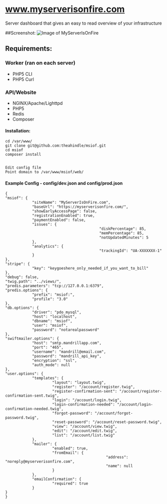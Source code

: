 www.myserverisonfire.com
=====

Server dashboard that gives an easy to read overview of your infrastructure

##Screenshot:
![Image of MyServerIsOnFire](https://raw.githubusercontent.com/theahindle/msiof/master/web/images/screenshot.png)


## Requirements:


### Worker (ran on each server)
* PHP5 CLI
* PHP5 Curl

### API/Website 
* NGINX/Apache/Lighttpd
* PHP5
* Redis
* Composer

#### Installation:
```
cd /var/www/
git clone git@github.com:theahindle/msiof.git
cd msiof
composer install


Edit config file
Point domain to /var/www/msiof/web/
```

#### Example Config - config/dev.json and config/prod.json
```
{
"msiof": {
			"siteName": "MyServerIsOnFire.com",
			"baseUrl": "https://myserverisonfire.com/",
			"showEarlyAccessPage": false,
			"registrationEnabled": true,
			"paymentEnabled": false,
			"issues": {
										  "diskPercentage": 85,
										  "memPercentage": 85,
										  "notUpdatedMinutes": 5
			},
			"analytics": {
										  "trackingId": "UA-XXXXXXX-1"
			}
},
"stripe": {
			"key": "keygoeshere_only_needed_if_you_want_to_bill"
},
"debug": false,
"twig.path": "../views/",
"predis.parameters": "tcp://127.0.0.1:6379",
"predis.options": {
			"prefix": "msiof:",
			"profile": "3.0"
},
"db.options": {
			"driver": "pdo_mysql",
			"host": "localhost",
			"dbname": "msiof",
			"user": "msiof",
			"password": "notarealpassword"
},
"swiftmailer.options": {
			"host": "smtp.mandrillapp.com",
			"port": "465",
			"username": "mandrill@email.com",
			"password": "mandrill_api_key",
			"encryption": "ssl",
			"auth_mode": null
},
"user.options": {
			"templates": {
					 "layout": "layout.twig",
					 "register": "/account/register.twig",
					 "register-confirmation-sent": "/account/register-confirmation-sent.twig",
					 "login": "/account/login.twig",
					 "login-confirmation-needed": "/account/login-confirmation-needed.twig",
					 "forgot-password": "/account/forgot-password.twig",
					 "reset-password": "/account/reset-password.twig",
					 "view": "/account/view.twig",
					 "edit": "/account/edit.twig",
					 "list": "/account/list.twig"
			},
			"mailer": {
					 "enabled": true,
					 "fromEmail": {
											 "address": "noreply@myserverisonfire.com",
											 "name": null
					 }
			},
			"emailConfirmation": {
					 "required": true
			}
}
}
```
